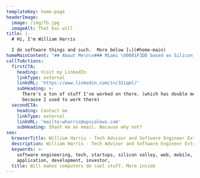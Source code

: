 ```yaml
---
templateKey: home-page
headerImage:
  image: /img/fb.jpg
  imageAlt: That boi will
title: |-
  # Hi, I'm William Harris

  I do software things and such.  More below [⤵️](#home-main)
homeMainContent: "## About Me\n\n### Miami \U0001F3DD️ based ex Silicon Valley software engineer and tech advisor\n\nI'm a full-stack product engineer \U0001F468\U0001F3FF‍\U0001F52C with 11 + years of experience building software primarily on the web and mobile at scale for Silicon Valley Tech Giants (ex-LinkedIn), VC backed startups (ex-OpenSea), and Open Source Projects (<https://github.com/cncf/cnf-testsuite/>).\n\n### Throughout my career, I've built software cross-platform:\n\n* from pre-launch to **userbases in the 100 millions** \n* Across **12+** unique technology stacks \n* with **venture-backed** startup teams totaling **$700+ MM raised** from 2 person seed stage to 100s at Series D.\n* also, with the 4000+ engineering team of **LinkedIn** pre(and post) MSFT acquisition.\n\n## Most recently\n\nOne of the **first 50 employees at** [**OpenSea**](https://opensea.io/) where I built the [**foundations of social integrations**](https://twitter.com/opensea/status/1473416243688480779) with Twitter among other yet to be released social networks **for all NFT collections and accounts** on the service. I also designed and deployed the pioneering **social media metadata service backend that powers trust an safety analytics** based on imported social profiles (i.e. a users follower count and other metrics) among other projects\n\nPrior to that\n\n**Helping to build a growing 7 figure business** with Kubernetes ☸ (k8s) and crystal lang as a **founding core maintainer** of the open source [ **https://github.com/cncf/cnf-testsuite/**](https://github.com/cncf/cnf-testsuite/) **a project with over ~100 stars on github** \n\n**tl:dr?** the **suite** assesses that **k8s** apps built in the **1.74 trillion telecom \U0001F4DE\U0001F4F1☎️\U0001F4E1 industry can scale** for the **CNCF** whose members include **Google and Amazon** among other cloud giants [https://www.**cncf**.io/about/members/](https://www.cncf.io/about/members/)\n\nWhich I [**gave a talk**](https://youtu.be/n8g60VglyUw?list=PLe1-A91ZPTpAhkbyQSFbF5DdZEFhlMxEL&t=694) about at the [**2021 Crystal 1.0 Conference**](https://crystal-lang.org/conference/)\n\nhttps://www.eventbrite.com.ar/e/crystal-conference-10-launch-tickets-149153252393\n\n## Before that\n\nI dove deeply into web app dev and built **code bases from scratch to 100,000s+** lines of code \U0001F4BB on \n\n* **Frontend** (js, &lt;insert flavor of the month framework &gt;, etc.)  \n* **Ruby / Rails** or **Node.js** backends, \n* with **PostgreSQL** in general as the data store.\n\n## About the biz\n\n### I **taught myself to code in high school** and earned a B.S. in Computer Science from **Georgia Tech**.\n\nI spent my free time in college **building** this consulting biz I still operate today on the side. So I bring value from **ideation to launch and beyond** since **I've worn many hats** and empathize with other roles in a business. I've \n\n* **Sold**, previously **six figures of revenue only working part-time** as an independent and now help close **7 figure deals with a team**.\n* **built** successful **marketing campaigns for 300+ person social events** in San Francisco\n* **Written** blog posts with **10,000+** views\n* **advised** startups on product and engineering strategy. \n\n## Constantly learning\n\nI'm continually learning new things also. A few projects:\n\n* I built and polished apps that received **press coverage from 7+ internationally recognized news outlets** and were downloaded over **80,000** times in around **70+ countries** \n* an auto prioritizing todo list in Trello and a summarizer. using AWS lambda, the serverless framework, and the Trello api \n* a [hacker news](https://news.ycombinator.com/) comment notifier with node.js + hasura on k8s [**https://www.hacknotescenter.com/**](https://www.hacknotescenter.com/)\n\n## In my spare time\n\nI enjoy **mentoring** (**mentees** have gone on to have successful tech careers and **even raise Venture Capital**). \n\n## Lets brainstorm!\n\nFinally, whether or not **we work together**. I'm always a person you can **reach out to and brainstorm** on challenging technical problems."
callToActions:
  firstCTA:
    heading: Visit my LinkedIn
    linkType: external
    linkURL: 'https://www.linkedin.com/in/31iqml/'
    subHeading: >-
      There's a ton of stuff I've worked on there. (which has double meaning
      because I used to work there)
  secondCTA:
    heading: Contact me
    linkType: external
    linkURL: 'mailto:wharris@upscalews.com'
    subHeading: Shoot me an email. Because why not?
seo:
  browserTitle: William Harris - Tech Advisor and Software Engineer Extraordinaire
  description: William Harris - Tech Advisor and Software Engineer Extraordinaire
  keywords: >-
    software engineering, tech, startups, silicon valley, web, mobile,
    application, development, investor, 
  title: Will makes computers do cool stuff. More inside
---
```


